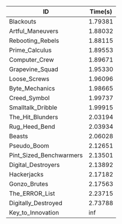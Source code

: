 |ID|Time(s)|
|-|-|
|Blackouts|1.79381|
|Artful_Maneuvers|1.88032|
|Rebooting_Rebels|1.88115|
|Prime_Calculus|1.89553|
|Computer_Crew|1.89671|
|Grapevine_Squad|1.95330|
|Loose_Screws|1.96096|
|Byte_Mechanics|1.98665|
|Creed_Symbol|1.99737|
|Smalltalk_Dribble|1.99915|
|The_Hit_Blunders|2.03194|
|Rug_Heed_Bend|2.03934|
|Beasts|2.06028|
|Pseudo_Boom|2.12651|
|Pint_Sized_Benchwarmers|2.13501|
|Digital_Destroyers|2.13892|
|Hackerjacks|2.17182|
|Gonzo_Brutes|2.17563|
|The_ERROR_List|2.23715|
|Digitally_Destroyed|2.73788|
|Key_to_Innovation|inf|
